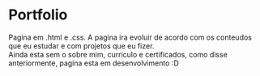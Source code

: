 # Portfolio
Pagina em .html e .css. A pagina ira evoluir de acordo com os conteudos que eu estudar e com projetos que eu fizer. <br>
Ainda esta sem o sobre mim, curriculo e certificados, como disse anteriormente, pagina esta em desenvolvimento :D
